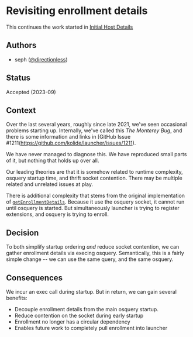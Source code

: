 # Revisiting enrollment details

This continues the work started in [Initial Host Details](2018-06-15_request_enrollment_details.md)

## Authors

- seph ([@directionless](https://github.com/directionless))

## Status

Accepted (2023-09)

## Context

Over the last several years, roughly since late 2021, we've seen
occasional problems starting up. Internally, we've called this _The
Monterey Bug_, and there is some information and links in [GitHub
Issue #1211(https://github.com/kolide/launcher/issues/1211).

We have never managed to diagnose this. We have reproduced small parts
of it, but nothing that holds up over all.

Our leading theories are that it is somehow related to runtime
complexity, osquery startup time, and thrift socket contention. There
may be multiple related and unrelated issues at play.

There is additional complexity that stems from the original
implementation of
[`getEnrollmentDetails`](https://github.com/kolide/launcher/blob/ab411f07d1d147b963809df2e1fdb04cb574d1a3/pkg/osquery/extension.go#L934). Because
it use the osquery socket, it cannot run until osquery is started. But
simultaneously launcher is trying to register extensions, and osquery
is trying to enroll. 

## Decision

To both simplify startup ordering _and_ reduce socket contention, we
can gather enrollment details via execing osquery. Semantically, this
is a fairly simple change -- we can use the same query, and the same
osquery.

## Consequences

We incur an exec call during startup. But in return, we can gain
several benefits: 
- Decouple enrollment details from the main osquery startup.
- Reduce contention on the socket during early startup
- Enrollment no longer has a circular dependency
- Enables future work to completely pull enrollment into launcher 
